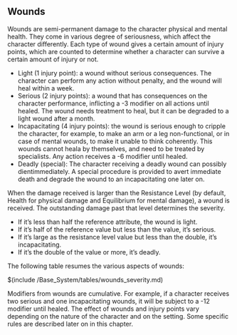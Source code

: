 ## Wounds

Wounds are semi-permanent damage to the character physical and mental health.
They come in various degree of seriousness, which affect the character
differently. Each type of wound gives a certain amount of injury points, which
are counted to determine whether a character can survive a certain amount of
injury or not.

* Light (1 injury point): a wound without serious consequences. The
	character can perform any action without penalty, and the wound will heal within
	a week. 
* Serious (2 injury points): a wound that has consequences on the character
  performance, inflicting a -3 modifier on all actions until healed. The wound
  needs treatment to heal, but it can be degraded to a light wound after a month.
* Incapacitating (4 injury points): the wound is serious enough to cripple 
  the character, for example, to make an arm or a leg non-functional, or in 
  case of mental wounds, to make it unable to think coherently. This wounds
  cannot heala by themselves, and need to be treated by specialists. Any 
  action receives a -6 modifier until healed.
* Deadly (special): The character receiving a deadly wound can possibly 
  dientimmediately. A special procedure is provided to avert immediate death and
  degrade the wound to an incapacitating one later on.
  
When the damage received is larger than the Resistance Level (by default, Health for physical
damage and Equilibrium for mental damage), a wound is received. The outstanding 
damage past that level determines the severity. 

* If it’s less than half the reference attribute, the wound is light.
* If it’s half of the reference value but less than the value, it’s serious.
* If it’s large as the resistance level value but less than the double, it’s incapacitating.
* If it’s the double of the value or more, it’s deadly.

The following table resumes the various aspects of wounds:

$(include /Base_System/tables/wounds_severity.md)

Modifiers from wounds are cumulative. For example, if a character receives two serious and one incapacitating wounds, it will be subject to a -12 modifier until healed.
The effect of wounds and injury points vary depending on the nature of the character and on the setting. Some specific rules are described later on in this chapter.

